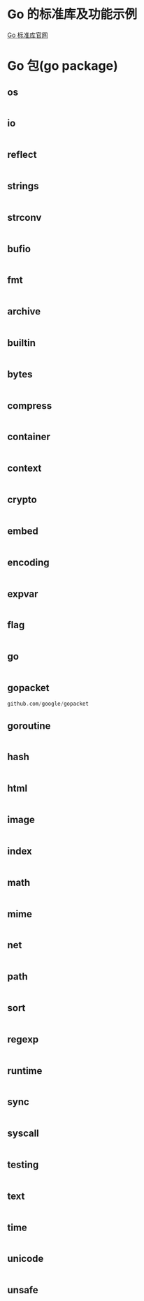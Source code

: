 # Go 的标准库及功能示例

[Go 标准库官网](https://pkg.go.dev/std)

# Go 包(go package)

## os

```go

```

## io

```go

```

## reflect

```go

```

## strings

```go

```

## strconv

```go

```

## bufio

```go

```

## fmt

```go

```

## archive

```go

```

## builtin

```go

```

## bytes

```go

```

## compress

```go

```

## container

```go

```

## context

```go

```

## crypto

```go

```

## embed

```go

```

## encoding

```go

```

## expvar

```go

```

## flag

```go

```

## go

```go

```

## gopacket

```go
github.com/google/gopacket
```

## goroutine

```go

```

## hash

```go

```

## html

```go

```

## image

```go

```

## index

```go

```

## math

```go

```

## mime

```go

```

## net

```go

```

## path

```go

```

## sort

```go

```

## regexp

```go

```

## runtime

```go

```

## sync

```go

```

## syscall

```go

```

## testing

```go

```

## text

```go

```

## time

```go

```

## unicode

```go

```

## unsafe

```go

```
